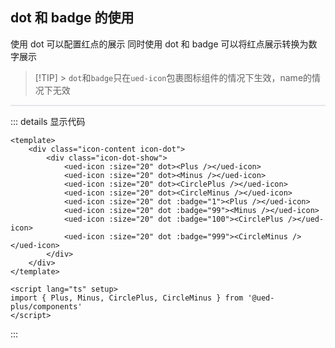 ## dot 和 badge 的使用

使用 dot 可以配置红点的展示
同时使用 dot 和 badge 可以将红点展示转换为数字展示

> [!TIP] > `dot`和`badge`只在`ued-icon`包裹图标组件的情况下生效，name的情况下无效

<div class="icon-content icon-dot">
  <div class="icon-dot-show">
    <ued-icon :size="20" dot><Plus /></ued-icon>
    <ued-icon :size="20" dot><Minus /></ued-icon>
    <ued-icon :size="20" dot><CirclePlus /></ued-icon>
    <ued-icon :size="20" dot><CircleMinus /></ued-icon>
    <ued-icon :size="20" dot :badge="1"><Plus /></ued-icon>
    <ued-icon :size="20" dot :badge="99"><Minus /></ued-icon>
    <ued-icon :size="20" dot :badge="100"><CirclePlus /></ued-icon>
    <ued-icon :size="20" dot :badge="999"><CircleMinus /></ued-icon>
  </div>
</div>

<style lang="scss" scoped>
.icon-dot {
	border: 1px solid #e4e7ed;
	border-radius: 5px;

	&-show {
		display: flex;
	}
}

.ued-icon {
	margin-right: 36px;
}
</style>

::: details 显示代码

```vue
<template>
	<div class="icon-content icon-dot">
		<div class="icon-dot-show">
			<ued-icon :size="20" dot><Plus /></ued-icon>
			<ued-icon :size="20" dot><Minus /></ued-icon>
			<ued-icon :size="20" dot><CirclePlus /></ued-icon>
			<ued-icon :size="20" dot><CircleMinus /></ued-icon>
			<ued-icon :size="20" dot :badge="1"><Plus /></ued-icon>
			<ued-icon :size="20" dot :badge="99"><Minus /></ued-icon>
			<ued-icon :size="20" dot :badge="100"><CirclePlus /></ued-icon>
			<ued-icon :size="20" dot :badge="999"><CircleMinus /></ued-icon>
		</div>
	</div>
</template>

<script lang="ts" setup>
import { Plus, Minus, CirclePlus, CircleMinus } from '@ued-plus/components'
</script>
```

:::
